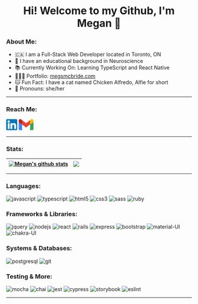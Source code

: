 <h1  align="center"> Hi! Welcome to my Github, I'm Megan 🌸 </h1>

<h3> About Me: </h3>

- 🇨🇦 I am a Full-Stack Web Developer located in Toronto, ON
- 🧠 I have an educational background in Neuroscience
- 📚 Currently Working On: Learning TypeScript and React Native
- 👩🏼‍💻 Portfolio: <a href="http://megsmcbride.com/">megsmcbride.com</a>
- 🐱 Fun Fact: I have a cat named Chicken Alfredo, Alfie for short
- 🌈 Pronouns: she/her


---

<h3> Reach Me: </h3>

[<img alt="LinkedIn" height="30px" width="auto" src="./img/linkedin.png" />](https://www.linkedin.com/in/megsmcbride/) [<img alt="Email" height="30px" width="auto" src="./img/gmail.png" />](mailto:meganambermcbride@gmail.com) 


---
<h3> Stats: </h3>

| <a href="https://github.com/megsmcbride/github-readme-stats"><img align="center" src="https://github-readme-stats.vercel.app/api?username=megsmcbride&show_icons=true&theme=dracula&hide_border=true" alt="Megan's github stats" /></a> | <a href="https://github.com/megmcbride/github-readme-stats"><img align="center" src="https://github-readme-stats.vercel.app/api/top-langs/?username=megsmcbride&layout=compact&langs_count=8&theme=dracula&hide_border=true" /></a> |
| ---------------------------------------------------------------------------------------------------------------------------------------------------------------------------------------------------------------------------------------- | ------------------------------------------------------------------------------------------------------------------------------------------------------------------------------------------------------------------------------------ |


---

<h3> Languages: </h3>
<p>
  <img alt="javascript" height="35px" src="https://cdn.jsdelivr.net/gh/devicons/devicon/icons/javascript/javascript-plain.svg" />
  <img alt="typescript" height="35px" src="https://cdn.jsdelivr.net/gh/devicons/devicon/icons/typescript/typescript-plain.svg" />
  <img alt="html5" height="45px" src="https://cdn.jsdelivr.net/gh/devicons/devicon/icons/html5/html5-original-wordmark.svg" />
  <img alt="css3" height="45px" src="https://cdn.jsdelivr.net/gh/devicons/devicon/icons/css3/css3-original-wordmark.svg" />
  <img alt="sass" height="45px" src="https://cdn.jsdelivr.net/gh/devicons/devicon/icons/sass/sass-original.svg" />
  <img alt="ruby" height="40px" src="https://cdn.jsdelivr.net/gh/devicons/devicon/icons/ruby/ruby-original-wordmark.svg" />

</p>

<h3> Frameworks & Libraries: </h3>
<p>
  <img alt="jquery" height="45px" src="https://cdn.jsdelivr.net/gh/devicons/devicon/icons/jquery/jquery-original-wordmark.svg" />
  <img alt="nodejs" height="45px" src="https://cdn.jsdelivr.net/gh/devicons/devicon/icons/nodejs/nodejs-original-wordmark.svg" />
  <img alt="react" height="45px" src="https://cdn.jsdelivr.net/gh/devicons/devicon/icons/react/react-original-wordmark.svg" />
  <img alt="rails" height="45px" src="https://cdn.jsdelivr.net/gh/devicons/devicon/icons/rails/rails-plain-wordmark.svg" />
  <img alt="express" height="45px" src="https://cdn.jsdelivr.net/gh/devicons/devicon/icons/express/express-original-wordmark.svg" />
  <img alt="bootstrap" height="45px" src="https://cdn.jsdelivr.net/gh/devicons/devicon/icons/bootstrap/bootstrap-plain-wordmark.svg" />
  <img alt="material-UI" height="45px" src="https://mui.com/static/logo.png" />
  <img alt="chakra-UI" height="40px" src="https://www.coffeeclass.io/logos/chakra-ui.png" />
</p>

<h3> Systems & Databases: </h3>
<p>
<img alt="postgresql" height="45px" src="https://cdn.jsdelivr.net/gh/devicons/devicon/icons/postgresql/postgresql-original-wordmark.svg" />
<img alt="git" height="45px" src="https://cdn.jsdelivr.net/gh/devicons/devicon/icons/git/git-original-wordmark.svg" />

</p>

<h3> Testing & More: </h3>

<p>
<img alt="mocha" height="45px" src="https://cdn.jsdelivr.net/gh/devicons/devicon/icons/mocha/mocha-plain.svg" />
<img alt="chai" height="45px" src="https://avatars.githubusercontent.com/u/1515293?s=280&v=4" />
<img alt="jest" height="45px" src="https://cdn.jsdelivr.net/gh/devicons/devicon/icons/jest/jest-plain.svg" />
<img alt="cypress" height="45px" src="https://icons-for-free.com/download-icon-cypress-1324440144114984250_512.png"/>
<img alt="storybook" height="45px" src="https://avatars.githubusercontent.com/u/22632046?s=200&v=4" />
<img alt="eslint" height="45px" src="https://cdn.jsdelivr.net/gh/devicons/devicon/icons/eslint/eslint-original-wordmark.svg" />
</p>


---

